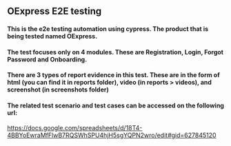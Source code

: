 ## OExpress E2E testing

#### This is the e2e testing automation using cypress. The product that is being tested named OExpress.
#### The test focuses only on 4 modules. These are Registration, Login, Forgot Password and Onboarding.
#### There are 3 types of report evidence in this test. These are in the form of html (you can find it in reports folder), video (in reports > videos), and screenshot (in screenshots folder)
#### The related test scenario and test cases can be accessed on the following url: 
https://docs.google.com/spreadsheets/d/18T4-4BBYoEwraMfFlwB7RQSWhSPU4hjH5sgYQPN2wro/edit#gid=627845120